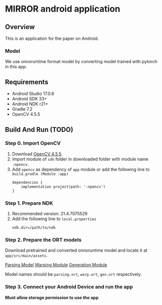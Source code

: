 # MIRROR android application

## Overview
This is an application for the paper on Android.

### Model
We use onnxruntime format model by converting model trained with pytorch in this app.

## Requirements
- Android Studio 17.0.6
- Android SDK 33+
- Android NDK r21+
- Gradle 7.2
- OpenCV 4.5.5

## Build And Run (TODO)

### Step 0. Import OpenCV
1. Download [OpenCV 4.5.5](https://github.com/opencv/opencv/releases/download/4.5.5/opencv-4.5.5-android-sdk.zip).
2. Import module of `sdk` folder in downloaded folder with module name `:opencv`.
3. Add `opencv` as dependency of `app` module
   or add the following line to `build.gradle (Module :app)`
   ```
   dependencies {
       implementation project(path: ':opencv')
   }
   ```

### Step 1. Prepare NDK
1. Recommended version: 21.4.7075529
2. Add the following line to `local.properties`
   ```
   ndk.dir=/path/to/ndk
   ```

### Step 2. Prepare the ORT models
Download pretrained and converted onnxruntime model and locate it at `app/src/main/assets`.

[Parsing Model](https://drive.google.com/file/d/11vSIMje8ZZVVm4YGXHmNgwStOUoh89EQ/view?usp=sharing) 
[Warping Module](https://drive.google.com/file/d/1alssLq7uJOzgHnIpFUhyQp1ovVYcci0c/view?usp=sharing) 
[Generation Module](https://drive.google.com/file/d/1OFSx6-eTGstV0okGtJI_NC_zfq3Nm0Eh/view?usp=sharing)

Model names should be `parsing.ort`, `warp.ort`, `gen.ort` respectively.

### Step 3. Connect your Android Device and run the app

**Must allow storage permission to use the app**



